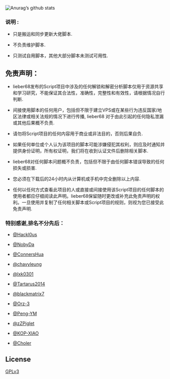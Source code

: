 ![Anurag’s github stats](https://github-readme-stats.vercel.app/api?username=lieber68&show_icons=true&theme=merko)

### 说明 :

* 只是搬运和同步更新大佬脚本.

* 不负责维护脚本.

* 只测试自用脚本，其他大部分脚本未测试可用性.

## 免责声明：

* lieber68发布的Script项目中涉及的任何解锁和解密分析脚本仅用于资源共享和学习研究，不能保证其合法性，准确性，完整性和有效性，请根据情况自行判断.

* 间接使用脚本的任何用户，包括但不限于建立VPS或在某些行为违反国家/地区法律或相关法规的情况下进行传播, lieber68 对于由此引起的任何隐私泄漏或其他后果概不负责.

* 请勿将Script项目的任何内容用于商业或非法目的，否则后果自负.

* 如果任何单位或个人认为该项目的脚本可能涉嫌侵犯其权利，则应及时通知并提供身份证明，所有权证明，我们将在收到认证文件后删除相关脚本.

* lieber68对任何脚本问题概不负责，包括但不限于由任何脚本错误导致的任何损失或损害.

* 您必须在下载后的24小时内从计算机或手机中完全删除以上内容.

* 任何以任何方式查看此项目的人或直接或间接使用该Script项目的任何脚本的使用者都应仔细阅读此声明。lieber68保留随时更改或补充此免责声明的权利。一旦使用并复制了任何相关脚本或Script项目的规则，则视为您已接受此免责声明.

### 特别感谢,排名不分先后：
* [@Hackl0us](https://github.com/Hackl0us)

* [@NobyDa](https://github.com/NobyDa)

* [@ConnersHua](https://github.com/DivineEngine/Profiles/tree/master)

* [@chavyleung](https://github.com/chavyleung)

* [@lxk0301](https://github.com/lxk0301/jd_scripts)

* [@Tartarus2014](https://github.com/Tartarus2014)

* [@blackmatrix7](https://github.com/blackmatrix7)

* [@Orz-3](https://github.com/Orz-3?tab=repositories)

* [@Peng-YM](https://github.com/Peng-YM?tab=repositories)

* [@zZPiglet](https://github.com/zZPiglet?tab=repositories)

* [@KOP-XIAO](https://github.com/KOP-XIAO?tab=repositories)

* [@Choler](https://github.com/Choler?tab=repositories)

## License

[GPLv3](LICENSE)